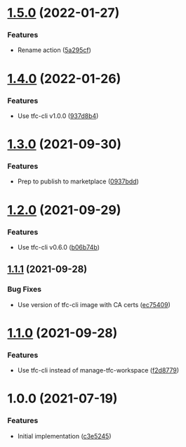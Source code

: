 # [1.5.0](https://github.com/cbsinteractive/check-tfc-workspace-existence-action/compare/1.4.0...1.5.0) (2022-01-27)


### Features

* Rename action ([5a295cf](https://github.com/cbsinteractive/check-tfc-workspace-existence-action/commit/5a295cf7ce6c0eca4c71934bfeaa8f32d09e8e8b))

# [1.4.0](https://github.com/cbsinteractive/check-tfc-workspace-existence-action/compare/1.3.0...1.4.0) (2022-01-26)


### Features

* Use tfc-cli v1.0.0 ([937d8b4](https://github.com/cbsinteractive/check-tfc-workspace-existence-action/commit/937d8b49587fc4875d7b3768410ca74599529419))

# [1.3.0](https://github.com/cbsinteractive/check-tfc-workspace-existence-action/compare/1.2.0...1.3.0) (2021-09-30)


### Features

* Prep to publish to marketplace ([0937bdd](https://github.com/cbsinteractive/check-tfc-workspace-existence-action/commit/0937bdd769ed886698c7e07936aa5bf97f195a4d))

# [1.2.0](https://github.com/cbsinteractive/check-tfc-workspace-existence/compare/1.1.1...1.2.0) (2021-09-29)


### Features

* Use tfc-cli v0.6.0 ([b06b74b](https://github.com/cbsinteractive/check-tfc-workspace-existence/commit/b06b74b0bd65ec2292894c28b764d7462ccd6a68))

## [1.1.1](https://github.com/cbsinteractive/check-tfc-workspace-existence/compare/1.1.0...1.1.1) (2021-09-28)


### Bug Fixes

* Use version of tfc-cli image with CA certs ([ec75409](https://github.com/cbsinteractive/check-tfc-workspace-existence/commit/ec75409d486c0184d07b3b3841bb3404fc3a8943))

# [1.1.0](https://github.com/cbsinteractive/check-tfc-workspace-existence/compare/1.0.0...1.1.0) (2021-09-28)


### Features

* Use tfc-cli instead of manage-tfc-workspace ([f2d8779](https://github.com/cbsinteractive/check-tfc-workspace-existence/commit/f2d877990b05cb02858540be7e6699a528930b7b))

# 1.0.0 (2021-07-19)


### Features

* Initial implementation ([c3e5245](https://github.com/cbsinteractive/get-tfc-workspace-action/commit/c3e5245b0f8476a236f9baddd7bad0317cd4e067))
